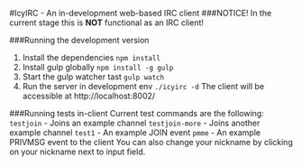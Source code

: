 #IcyIRC - An in-development web-based IRC client
###NOTICE! In the current stage this is **NOT** functional as an IRC client!

###Running the development version
1. Install the dependencies `npm install`
2. Install gulp globally `npm install -g gulp`
3. Start the gulp watcher tast `gulp watch`
4. Run the server in development env `./icyirc -d`
The client will be accessible at http://localhost:8002/

###Running tests in-client
Current test commands are the following:
`testjoin` - Joins an example channel
`testjoin-more` - Joins another example channel
`test1` - An example JOIN event
`pmme` - An example PRIVMSG event to the client
You can also change your nickname by clicking on your nickname next to input field.